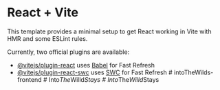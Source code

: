# React + Vite

This template provides a minimal setup to get React working in Vite with HMR and some ESLint rules.

Currently, two official plugins are available:

- [@vitejs/plugin-react](https://github.com/vitejs/vite-plugin-react/blob/main/packages/plugin-react/README.md) uses [Babel](https://babeljs.io/) for Fast Refresh
- [@vitejs/plugin-react-swc](https://github.com/vitejs/vite-plugin-react-swc) uses [SWC](https://swc.rs/) for Fast Refresh
#   i n t o T h e W i l d s - f r o n t e n d  
 #   I n t o _ T h e _ W i l l d _ S t a y s  
 #   I n t o _ T h e _ W i l l d _ S t a y s  
 